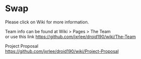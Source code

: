 Swap
====

Please click on Wiki for more information.

Team info can be found at Wiki > Pages > The Team  
or use this link https://github.com/jxrlee/droid190/wiki/The-Team

Project Proposal  
https://github.com/jxrlee/droid190/wiki/Project-Proposal

